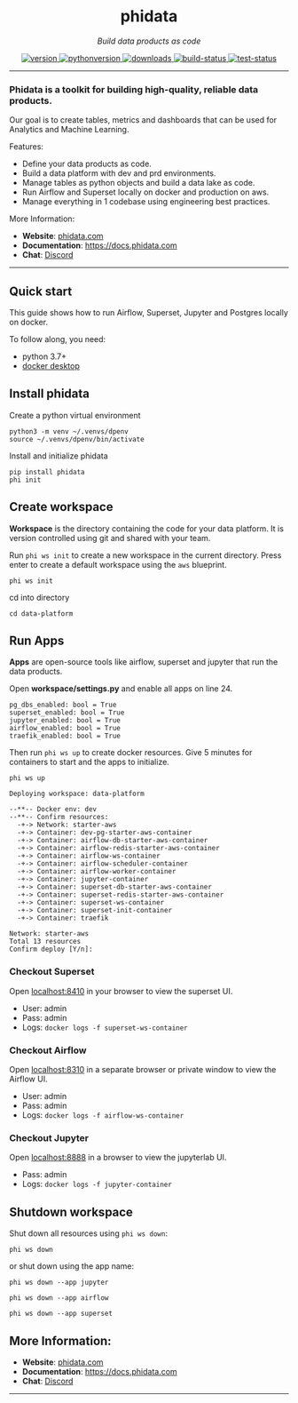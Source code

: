 <h1 align="center">
  phidata
</h1>
<p align="center">
    <em>Build data products as code</em>
</p>

<p align="center">
<a href="https://python.org/pypi/phidata" target="_blank">
    <img src="https://img.shields.io/pypi/v/phidata?color=blue&label=version" alt="version">
</a>
<a href="https://github.com/phidatahq/phidata" target="_blank">
    <img src="https://img.shields.io/badge/python->=3.7-blue" alt="pythonversion">
</a>
<a href="https://github.com/phidatahq/phidata" target="_blank">
    <img src="https://pepy.tech/badge/phidata" alt="downloads">
</a>
<a href="https://github.com/phidatahq/phidata/actions/workflows/build.yml" target="_blank">
    <img src="https://github.com/phidatahq/phidata/actions/workflows/build.yml/badge.svg" alt="build-status">
</a>
<a href="https://github.com/phidatahq/phidata/actions/workflows/test.yml" target="_blank">
    <img src="https://github.com/phidatahq/phidata/actions/workflows/test.yml/badge.svg" alt="test-status">
</a>
</p>

---

### Phidata is a toolkit for building high-quality, reliable data products.

Our goal is to create tables, metrics and dashboards that can be used for Analytics and Machine Learning.

Features:
- Define your data products as code.
- Build a data platform with dev and prd environments.
- Manage tables as python objects and build a data lake as code.
- Run Airflow and Superset locally on docker and production on aws.
- Manage everything in 1 codebase using engineering best practices.

More Information:
- **Website**: <a href="https://phidata.com" target="_blank">phidata.com</a>
- **Documentation**: <a href="https://docs.phidata.com" target="_blank">https://docs.phidata.com</a>
- **Chat**: <a href="https://discord.gg/4MtYHHrgA8" target="_blank">Discord</a>

---

## Quick start

This guide shows how to run Airflow, Superset, Jupyter and Postgres locally on docker.

To follow along, you need:

- python 3.7+
- [docker desktop](https://docs.docker.com/desktop/install/mac-install/)

## Install phidata

Create a python virtual environment

```shell
python3 -m venv ~/.venvs/dpenv
source ~/.venvs/dpenv/bin/activate
```

Install and initialize phidata

```shell
pip install phidata
phi init
```

## Create workspace

**Workspace** is the directory containing the code for your data platform. It is version controlled using git and shared with your team.

Run `phi ws init` to create a new workspace in the current directory. Press enter to create a default workspace using the `aws` blueprint.

```shell
phi ws init
```

cd into directory

```shell
cd data-platform
```

## Run Apps

**Apps** are open-source tools like airflow, superset and jupyter that run the data products.

Open **workspace/settings.py** and enable all apps on line 24.

```shell
pg_dbs_enabled: bool = True
superset_enabled: bool = True
jupyter_enabled: bool = True
airflow_enabled: bool = True
traefik_enabled: bool = True
```

Then run `phi ws up` to create docker resources. Give 5 minutes for containers to start and the apps to initialize.

```shell
phi ws up

Deploying workspace: data-platform

--**-- Docker env: dev
--**-- Confirm resources:
  -+-> Network: starter-aws
  -+-> Container: dev-pg-starter-aws-container
  -+-> Container: airflow-db-starter-aws-container
  -+-> Container: airflow-redis-starter-aws-container
  -+-> Container: airflow-ws-container
  -+-> Container: airflow-scheduler-container
  -+-> Container: airflow-worker-container
  -+-> Container: jupyter-container
  -+-> Container: superset-db-starter-aws-container
  -+-> Container: superset-redis-starter-aws-container
  -+-> Container: superset-ws-container
  -+-> Container: superset-init-container
  -+-> Container: traefik

Network: starter-aws
Total 13 resources
Confirm deploy [Y/n]:
```

### Checkout Superset

Open [localhost:8410](http://localhost:8410) in your browser to view the superset UI.

- User: admin
- Pass: admin
- Logs: `docker logs -f superset-ws-container`

### Checkout Airflow

Open [localhost:8310](http://localhost:8310) in a separate browser or private window to view the Airflow UI.

- User: admin
- Pass: admin
- Logs: `docker logs -f airflow-ws-container`

### Checkout Jupyter

Open [localhost:8888](http://localhost:888) in a browser to view the jupyterlab UI.

- Pass: admin
- Logs: `docker logs -f jupyter-container`

## Shutdown workspace

Shut down all resources using `phi ws down`:

```shell
phi ws down
```

or shut down using the app name:

```shell
phi ws down --app jupyter

phi ws down --app airflow

phi ws down --app superset
```

## More Information:
- **Website**: <a href="https://phidata.com" target="_blank">phidata.com</a>
- **Documentation**: <a href="https://docs.phidata.com" target="_blank">https://docs.phidata.com</a>
- **Chat**: <a href="https://discord.gg/4MtYHHrgA8" target="_blank">Discord</a>

---
